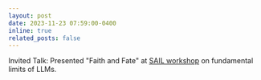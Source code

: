 ```yaml
---
layout: post
date: 2023-11-23 07:59:00-0400
inline: true
related_posts: false
---
```


Invited Talk: Presented "Faith and Fate" at [SAIL workshop](https://sites.google.com/view/sail-ws-llms/program) on fundamental limits of LLMs.



